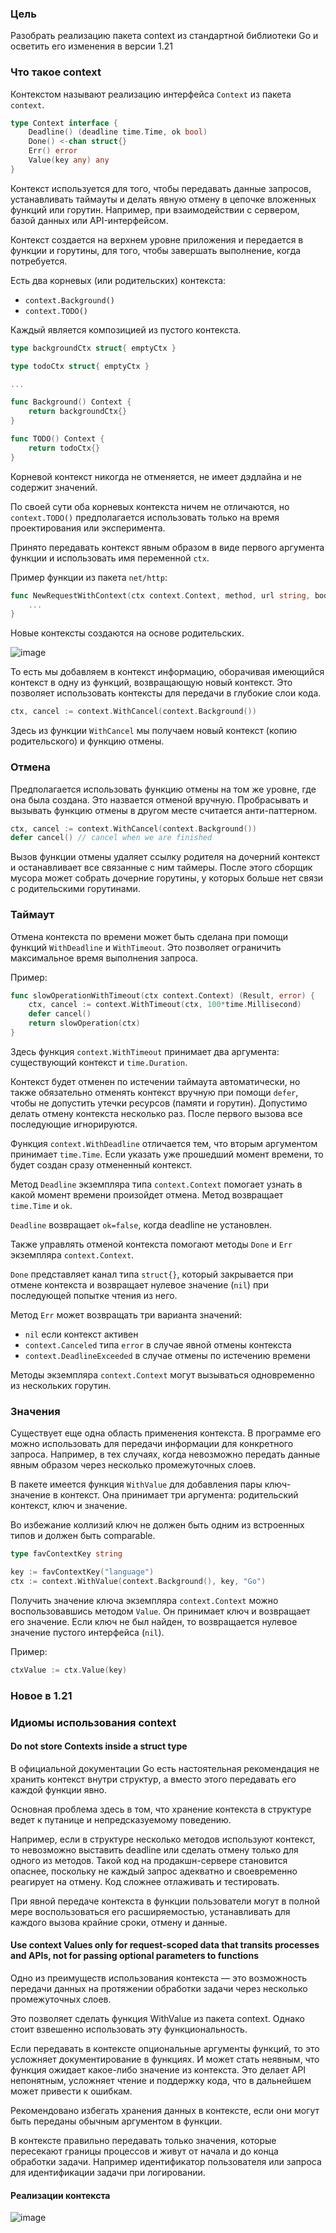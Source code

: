 ### Цель

Разобрать реализацию пакета context из стандартной библиотеки Go и осветить его изменения в версии 1.21

### Что такое context

Контекстом называют реализацию интерфейса `Context` из пакета `context`.

```go
type Context interface {
	Deadline() (deadline time.Time, ok bool)
	Done() <-chan struct{}
	Err() error
	Value(key any) any
}
```

Контекст используется для того, чтобы передавать данные запросов, устанавливать таймауты и делать явную отмену в цепочке вложенных функций или горутин. Например, при взаимодействии с сервером, базой данных или API-интерфейсом.

Контекст создается на верхнем уровне приложения и передается в функции и горутины, для того, чтобы завершать выполнение, когда потребуется.

Есть два корневых (или родительских) контекста:
- `context.Background()`
- `context.TODO()`

Каждый является композицией из пустого контекста.

```go
type backgroundCtx struct{ emptyCtx }

type todoCtx struct{ emptyCtx }

...

func Background() Context {
	return backgroundCtx{}
}

func TODO() Context {
	return todoCtx{}
}
```

Корневой контекст никогда не отменяется, не имеет дэдлайна и не содержит значений.

По своей сути оба корневых контекста ничем не отличаются, но `context.TODO()` предполагается использовать только на время проектирования или эксперимента.

Принято передавать контекст явным образом в виде первого аргумента функции и использовать имя переменной `ctx`.

Пример функции из пакета `net/http`:

```go
func NewRequestWithContext(ctx context.Context, method, url string, body io.Reader) (*Request, error) {
	...
}

```

Новые контексты создаются на основе родительских.

![image](https://github.com/mcei/doc/assets/57292616/ded5ef07-6ff1-4b81-ab5a-aecbf1180135)

То есть мы добавляем в контекст информацию, оборачивая имеющийся контекст в одну из функций, возвращающую новый контекст. Это позволяет использовать контексты для передачи в глубокие слои кода.

```go
ctx, cancel := context.WithCancel(context.Background())
```

Здесь из функции `WithCancel` мы получаем новый контекст (копию родительского) и функцию отмены.

### Отмена

Предполагается использовать функцию отмены на том же уровне, где она была создана. Это назвается отменой вручную.
Пробрасывать и вызывать функцию отмены в другом месте считается анти-паттерном.

```go
ctx, cancel := context.WithCancel(context.Background())
defer cancel() // cancel when we are finished
```

Вызов функции отмены удаляет ссылку родителя на дочерний контекст и останавливает все связанные с ним таймеры. После этого сборщик мусора может собрать дочерние горутины, у которых больше нет связи с родительскими горутинами.

### Таймаут

Отмена контекста по времени может быть сделана при помощи функций `WithDeadline` и `WithTimeout`. Это позволяет ограничить максимальное время выполнения запроса.

Пример:

```go
func slowOperationWithTimeout(ctx context.Context) (Result, error) {
	ctx, cancel := context.WithTimeout(ctx, 100*time.Millisecond)
	defer cancel()
	return slowOperation(ctx)
}
```
Здесь функция `context.WithTimeout` принимает два аргумента: существующий контекст и `time.Duration`.

Контекст будет отменен по истечении таймаута автоматически, но также обязательно отменять контекст вручную при помощи `defer`, чтобы не допустить утечки ресурсов (памяти и горутин). Допустимо делать отмену контекста несколько раз. После первого вызова все последующие игнорируются.

Функция `context.WithDeadline` отличается тем, что вторым аргументом принимает `time.Time`. Если указать уже прошедший момент времени, то будет создан сразу отмененный контекст.

Метод `Deadline` экземпляра типа `context.Context` помогает узнать в какой момент времени произойдет отмена. Метод возвращает `time.Time` и `ok`. 

`Deadline` возвращает `ok=false`, когда deadline не установлен.

Также управлять отменой контекста помогают методы `Done` и `Err` экземпляра `context.Context`.

`Done` представляет канал типа `struct{}`, который закрывается при отмене контекста и возвращает нулевое значение (`nil`) при последующей попытке чтения из него.

Метод `Err` может возвращать три варианта значений:
- `nil` если контекст активен
- `context.Canceled` типа `error` в случае явной отмены контекста
- `context.DeadlineExceeded` в случае отмены по истечению времени

Методы экземпляра `context.Context` могут вызываться одновременно из нескольких горутин.

### Значения

Существует еще одна область применения контекста. В программе его можно использовать для передачи информации для конкретного запроса. Например, в тех случаях, когда невозможно передать данные явным образом через несколько промежуточных слоев.

В пакете имеется функция `WithValue` для добавления пары ключ-значение в контекст. Она принимает три аргумента: родительский контекст, ключ и значение.

Во избежание коллизий ключ не должен быть одним из встроенных типов и должен быть comparable.

```go
type favContextKey string 

key := favContextKey("language")
ctx := context.WithValue(context.Background(), key, "Go")

```
Получить значение ключа экземпляра `context.Context` можно воспользовавшись методом `Value`. Он принимает ключ и возвращает его значение. Если ключ не был найден, то возвращается нулевое значение пустого интерфейса (`nil`).

Пример:
```go
ctxValue := ctx.Value(key)
```

### Новое в 1.21


### Идиомы использования context

#### Do not store Contexts inside a struct type

В официальной документации Go есть настоятельная рекомендация не хранить контекст внутри структур, а вместо этого передавать его каждой функции явно.

Основная проблема здесь в том, что хранение контекста в структуре ведет к путанице и непредсказуемому поведению. 

Например, если в структуре несколько методов используют контекст, то невозможно выставить deadline или сделать отмену только для одного из методов. Такой код на продакшн-сервере становится опаснее, поскольку не каждый запрос адекватно и своевременно реагирует на отмену. Код сложнее отлаживать и тестировать.

При явной передаче контекста в функции пользователи могут в полной мере воспользоваться его расширяемостью, устанавливать для каждого вызова крайние сроки, отмену и данные.

#### Use context Values only for request-scoped data that transits processes and APIs, not for passing optional parameters to functions

Одно из преимуществ использования контекста — это возможность передачи данных на протяжении обработки задачи через несколько промежуточных слоев.

Это позволяет сделать функция WithValue из пакета context. Однако стоит взвешенно использовать эту функциональность. 

Если передавать в контексте опциональные аргументы функций, то это усложняет документирование в функциях. И может стать неявным, что функция ожидает какое-либо значение из контекста. Это делает API непонятным, усложняет чтение и поддержку кода, что в дальнейшем может привести к ошибкам.

Рекомендовано избегать хранения данных в контексте, если они могут быть переданы обычным аргументом в функции.

В контексте правильно передавать только значения, которые пересекают границы процессов и живут от начала и до конца обработки задачи. Например идентификатор пользователя или запроса для идентификации задачи при логировании.

#### Реализации контекста

![image](https://github.com/mcei/doc/assets/57292616/f7fa0c0a-45b8-40cd-8805-4ef2936940b2)
